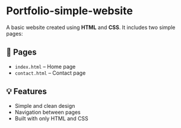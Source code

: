 # Portfolio-simple-website

A basic website created using **HTML** and **CSS**. It includes two simple pages:

## 📄 Pages

- `index.html` – Home page  
- `contact.html` – Contact page

## 💡 Features

- Simple and clean design  
- Navigation between pages  
- Built with only HTML and CSS  


